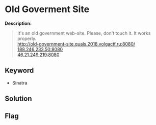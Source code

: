 # Old Goverment Site

**Description:**
> It's an old government web-site. Please, don't touch it. It works properly.  
> http://old-government-site.quals.2018.volgactf.ru:8080/  
> [188.246.233.50:8080](http://188.246.233.50:8080)  
> [46.21.249.219:8080](http://46.21.249.219:8080)  

## Keyword
* Sinatra

## Solution

## Flag
